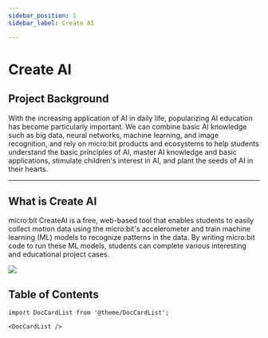 ```yaml
---
sidebar_position: 1
sidebar_label: Create AI 

---
```

# Create AI 

## Project Background

With the increasing application of AI in daily life, popularizing AI education has become particularly important. We can combine basic AI knowledge such as big data, neural networks, machine learning, and image recognition, and rely on micro:bit products and ecosystems to help students understand the basic principles of AI, master AI knowledge and basic applications, stimulate children's interest in AI, and plant the seeds of AI in their hearts.

___
## What is Create AI

micro:bit CreateAI is a free, web-based tool that enables students to easily collect motion data using the micro:bit's accelerometer and train machine learning (ML) models to recognize patterns in the data. By writing micro:bit code to run these ML models, students can complete various interesting and educational project cases.

![](https://wiki-media-ef.oss-cn-hongkong.aliyuncs.com/docs/microbit/getting-started/microbit-smart-coding-kit/Create%20AI/microbit-smart-coding-kit-create-ai-001.png.png)

## Table of Contents

```mdx-code-block
import DocCardList from '@theme/DocCardList';

<DocCardList />
```
